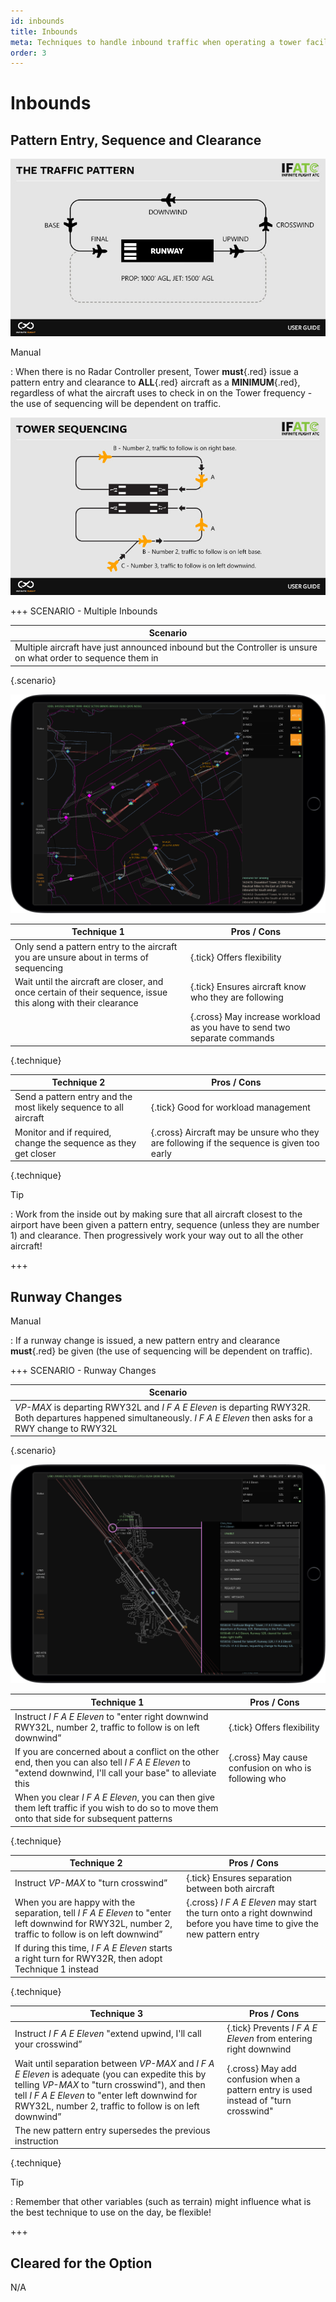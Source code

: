 ```yaml
---
id: inbounds
title: Inbounds
meta: Techniques to handle inbound traffic when operating a tower facility within Infinite Flight.
order: 3
---
```




# Inbounds



## Pattern Entry, Sequence and Clearance



![The Traffic Pattern](_images/manual/graphics/atc-traffic-pattern.jpg)



Manual

: When there is no Radar Controller present, Tower **must**{.red} issue a pattern entry and clearance to **ALL**{.red} aircraft as a **MINIMUM**{.red}, regardless of what the aircraft uses to check in on the Tower frequency - the use of sequencing will be dependent on traffic.



![Image 3.3.1.1 - Tower Sequencing](_images/manual/graphics/atc-tower-sequencing.jpg)



+++ SCENARIO - Multiple Inbounds

| Scenario                                                     |
| ------------------------------------------------------------ |
| Multiple aircraft have just announced inbound but the Controller is unsure on what order to sequence them in |

{.scenario}

![Pattern Entry and Sequencing](_images/manual/frames/atcg-pw-inbound.jpg)

| Technique 1                                                  | Pros / Cons                                                  |
| ------------------------------------------------------------ | ------------------------------------------------------------ |
| Only send a pattern entry to the aircraft you are unsure about in terms of sequencing | {.tick} Offers flexibility                                   |
| Wait until the aircraft are closer, and once certain of their sequence, issue this along with their clearance | {.tick} Ensures aircraft know who they are following         |
|                                                              | {.cross} May increase workload as you have to send two separate commands |

{.technique}

| Technique 2                                                  | Pros / Cons                                                  |
| ------------------------------------------------------------ | ------------------------------------------------------------ |
| Send a pattern entry and the most likely sequence to all aircraft | {.tick} Good for workload management                         |
| Monitor and if required, change the sequence as they get closer | {.cross} Aircraft may be unsure who they are following if the sequence is given too early |

{.technique}



Tip

: Work from the inside out by making sure that all aircraft closest to the airport have been given a pattern entry, sequence (unless they are number 1) and clearance. Then progressively work your way out to all the other aircraft!

+++



## Runway Changes



Manual

: If a runway change is issued, a new pattern entry and clearance **must**{.red} be given (the use of sequencing will be dependent on traffic).



+++ SCENARIO - Runway Changes

| Scenario                                                     |
| ------------------------------------------------------------ |
| *VP-MAX* is departing RWY32L and *I F A E Eleven* is departing RWY32R. Both departures happened simultaneously. *I F A E Eleven* then asks for a RWY change to RWY32L |

{.scenario}

![Runway Changes](_images/manual/frames/atcg-pw-runway-change.jpg)

| Technique 1                                                  | Pros / Cons                                          |
| ------------------------------------------------------------ | ---------------------------------------------------- |
| Instruct *I F A E Eleven* to "enter right downwind RWY32L, number 2, traffic to follow is on left downwind” | {.tick} Offers flexibility                           |
| If you are concerned about a conflict on the other end, then you can also tell *I F A E Eleven* to "extend downwind, I'll call your base" to alleviate this | {.cross} May cause confusion on who is following who |
| When you clear *I F A E Eleven*, you can then give them left traffic if you wish to do so to move them onto that side for subsequent patterns |                                                      |

{.technique}

| Technique 2                                                  | Pros / Cons                                                  |
| ------------------------------------------------------------ | ------------------------------------------------------------ |
| Instruct *VP-MAX* to "turn crosswind”                        | {.tick} Ensures separation between both aircraft             |
| When you are happy with the separation, tell *I F A E Eleven* to "enter left downwind for RWY32L, number 2, traffic to follow is on left downwind” | {.cross} *I F A E Eleven* may start the turn onto a right downwind before you have time to give the new pattern entry |
| If during this time, *I F A E Eleven* starts a right turn for RWY32R, then adopt Technique 1 instead |                                                              |

{.technique}

| Technique 3                                                  | Pros / Cons                                                  |
| ------------------------------------------------------------ | ------------------------------------------------------------ |
| Instruct *I F A E Eleven* "extend upwind, I'll call your crosswind” | {.tick} Prevents *I F A E Eleven* from entering right downwind |
| Wait until separation between *VP-MAX* and *I F A E Eleven* is adequate (you can expedite this by telling *VP-MAX* to "turn crosswind"), and then tell *I F A E Eleven* to "enter left downwind for RWY32L, number 2, traffic to follow is on left downwind” | {.cross} May add confusion when a pattern entry is used instead of "turn crosswind" |
| The new pattern entry supersedes the previous instruction    |                                                              |

{.technique}



Tip

: Remember that other variables (such as terrain) might influence what is the best technique to use on the day, be flexible! 

+++



## Cleared for the Option

N/A
